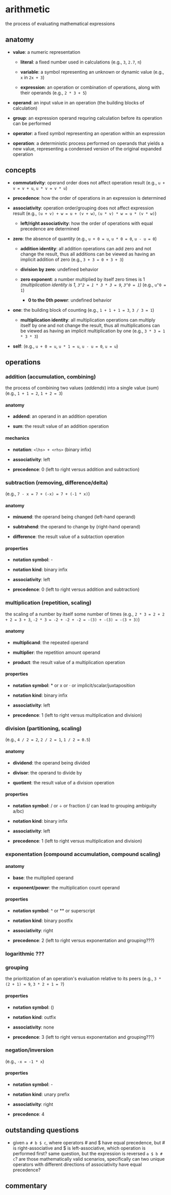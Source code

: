 # arithmetic

the process of evaluating mathematical expressions

## anatomy

- **value**: a numeric representation

  - **literal**: a fixed number used in calculations (e.g., `3`, `2.7`, `π`)
 
  - **variable**: a symbol representing an unknown or dynamic value (e.g., `x` in `2x + 3`)

  - **expression**: an operation or combination of operations, along with their operands  (e.g., `2 * 3 + 5`)
 
- **operand**: an input value in an operation (the building blocks of calculation)

- **group**: an expression operand requring calculation before its operation can be performed

- **operator**: a fixed symbol representing an operation within an expression

- **operation**: a deterministic process performed on operands that yields a new value, representing a condensed version of the original expanded operation

## concepts

- **commutativity**: operand order does not affect operation result (e.g., `u + v = v + u`, `u * v = v * u`)

- **precedence**: how the order of operations in an expression is determined

- **associativity**: operation order/grouping does not affect expression result (e.g., `(u + v) + w = u + (v + w)`, `(u * v) * w = u * (v * w)`)

  - **left/right associativity**: how the order of operations with equal precedence are determined

- **zero**: the absence of quantity (e.g., `u + 0 = u`, `u * 0 = 0`, `u - u = 0`)

  - **addition identity**: all addition operations can add zero and not change the result, thus all additions can be viewed as having an implicit addition of zero (e.g., `3 + 3 = 0 + 3 + 3`)

  - **division by zero**: undefined behavior
 
  - **zero exponent**: a number multiplied by itself zero times is 1 _(multiplication identity is 1, `3^2 = 1 * 3 * 3 = 9`, `3^0 = 1`)_ (e.g., `u^0 = 1`)

    - **0 to the 0th power**: undefined behavior
   
- **one**: the building block of counting (e.g., `1 + 1 + 1 = 3`, `3 / 3 = 1`)

  - **multiplication identity**: all multiplication operations can multiply itself by one and not change the result, thus all multiplications can be viewed as having an implicit multiplication by one (e.g., `3 * 3 = 1 * 3 * 3`)

- **self**: (e.g., `u + 0 = u`, `u * 1 = u`, `u - u = 0`, `u = u`)

## operations

### addition (accumulation, combining)

the process of combining two values (_addends_) into a single value (_sum_) (e.g., `1 + 1 = 2`, `1 + 2 = 3`)

#### anatomy

- **addend**: an operand in an addition operation

- **sum**: the result value of an addition operation

#### mechanics

- **notation**: `<lhs> + <rhs>` (binary infix)

- **associativity**: left

- **precedence**: 0 (left to right versus addition and subtraction)

### subtraction (removing, difference/delta)

(e.g., `7 - x = 7 + (-x) = 7 + (-1 * x)`)

#### anatomy

- **minuend**: the operand being changed (left-hand operand)

- **subtrahend**: the operand to change by (right-hand operand)

- **difference**: the result value of a subtaction operation

#### properties

- **notation symbol**: -

- **notation kind**: binary infix

- **associativity**: left

- **precedence**: 0 (left to right versus addition and subtraction)

### multiplication (repetition, scaling)

the scaling of a number by itself some number of times (e.g., `2 * 3 = 2 + 2 + 2 = 3 + 3`, `-2 * 3 = -2 + -2 + -2 = -(3) + -(3) = -(3 + 3)`)

#### anatomy

- **multiplicand**: the repeated operand

- **multiplier**: the repetition amount operand

- **product**: the result value of a multiplication operation

#### properties

- **notation symbol**: * or x or · or implicit/scalar/juxtaposition

- **notation kind**: binary infix

- **associativity**: left

- **precedence**: 1 (left to right versus multiplication and division)

### division (partitioning, scaling)

(e.g., `4 / 2 = 2`, `2 / 2 = 1`, `1 / 2 = 0.5`)

#### anatomy

- **dividend**: the operand being divided

- **divisor**: the operand to divide by

- **quotient**: the result value of a division operation

#### properties

- **notation symbol**: / or ÷ or fraction (/ can lead to grouping ambiguity a/bc)

- **notation kind**: binary infix

- **associativity**: left

- **precedence**: 1 (left to right versus multiplication and division)

### exponentation (compound accumulation, compound scaling)

#### anatomy

- **base**: the multiplied operand

- **exponent/power**: the multiplication count operand

#### properties

- **notation symbol**: ^ or ** or superscript

- **notation kind**: binary postfix

- **associativity**: right

- **precedence**: 2 (left to right versus exponentation and grouping???)

### logarithmic ???

### grouping

the prioritization of an operation's evaluation relative to its peers (e.g., `3 * (2 + 1) = 9`, `3 * 2 + 1 = 7`)

#### properties

- **notation symbol**: (<someExpression>)

- **notation kind**: outfix

- **associativity**: none

- **precedence**: 3 (left to right versus exponentation and grouping???)

### negation/inversion

(e.g., `-x = -1 * x`)

#### properties

- **notation symbol**: -

- **notation kind**: unary prefix

- **associativity**: right

- **precedence**: 4

## outstanding questions

- given `a # b $ c`, where operators # and $ have equal precedence, but # is right-associative and $ is left-associative, which operation is performed first? same question, but the expression is reversed `a $ b # c`? are those mathematically valid scenarios, specifically can two unique operators with different directions of associativity have equal precedence?

## commentary

<todo highlight asymmetries>


